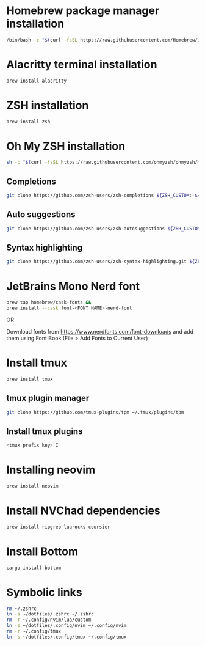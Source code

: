 # Homebrew package manager installation

```bash
/bin/bash -c "$(curl -fsSL https://raw.githubusercontent.com/Homebrew/install/HEAD/install.sh)"
```

# Alacritty terminal installation

```bash
brew install alacritty
```

# ZSH installation

```bash
brew install zsh
```

# Oh My ZSH installation

```bash
sh -c "$(curl -fsSL https://raw.githubusercontent.com/ohmyzsh/ohmyzsh/master/tools/install.sh)"
```

## Completions

```bash
git clone https://github.com/zsh-users/zsh-completions ${ZSH_CUSTOM:-${ZSH:-~/.oh-my-zsh}/custom}/plugins/zsh-completions

```

## Auto suggestions

```bash
git clone https://github.com/zsh-users/zsh-autosuggestions ${ZSH_CUSTOM:-~/.oh-my-zsh/custom}/plugins/zsh-autosuggestions
```

## Syntax highlighting

```bash
git clone https://github.com/zsh-users/zsh-syntax-highlighting.git ${ZSH_CUSTOM:-~/.oh-my-zsh/custom}/plugins/zsh-syntax-highlighting
```

# JetBrains Mono Nerd font

```bash
brew tap homebrew/cask-fonts &&
brew install --cask font-<FONT NAME>-nerd-font
```

OR

Download fonts from https://www.nerdfonts.com/font-downloads and add them using Font Book (File > Add Fonts to Current User)

# Install tmux

```bash
brew install tmux
```

## tmux plugin manager

```bash
git clone https://github.com/tmux-plugins/tpm ~/.tmux/plugins/tpm
```

## Install tmux plugins

```bash
<tmux prefix key> I
```

# Installing neovim

```bash
brew install neovim
```
# Install NVChad dependencies
```bash
brew install ripgrep luarocks coursier
```
# Install Bottom
```bash
cargo install bottom
```

# Symbolic links

```bash
rm ~/.zshrc
ln -s ~/dotfiles/.zshrc ~/.zshrc
rm -r ~/.config/nvim/lua/custom
ln -s ~/dotfiles/.config/nvim ~/.config/nvim
rm -r ~/.config/tmux
ln -s ~/dotfiles/.config/tmux ~/.config/tmux
```
